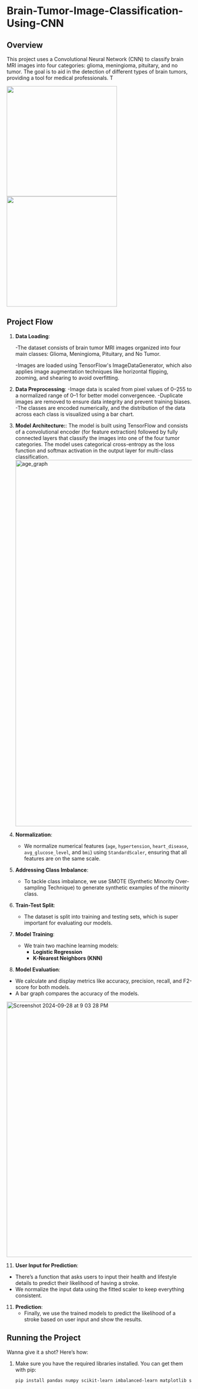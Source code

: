 # Brain-Tumor-Image-Classification-Using-CNN

## Overview

This project uses a Convolutional Neural Network (CNN) to classify brain MRI images into four categories: glioma, meningioma, pituitary, and no tumor. The goal is to aid in the detection of different types of brain tumors, providing a tool for medical professionals. T

<img src="https://github.com/user-attachments/assets/68dfe9eb-19f1-4f64-993b-146664eb9547" width="300" />

<img src="https://github.com/user-attachments/assets/db4616a5-8ffc-4107-8376-b2a8fbfcf924" width="300" />


## Project Flow

1. **Data Loading**:
   
   -The dataset consists of brain tumor MRI images organized into four main classes: Glioma, Meningioma, Pituitary, and No Tumor.
   
   -Images are loaded using TensorFlow's ImageDataGenerator, which also applies image augmentation techniques like horizontal flipping, zooming, and shearing to avoid overfitting.



3. **Data Preprocessing**:
   -Image data is scaled from pixel values of 0–255 to a normalized range of 0–1 for better model convergencee.
   -Duplicate images are removed to ensure data integrity and prevent training biases.
   -The classes are encoded numerically, and the distribution of the data across each class is visualized using a bar chart.

   
4. **Model Architecture:**:
   The model is built using TensorFlow and consists of a convolutional encoder (for feature extraction) followed by fully connected layers that classify the images into one of the four tumor categories.
The model uses categorical cross-entropy as the loss function and softmax activation in the output layer for multi-class classification.  
   <img width="997" alt="age_graph" src="https://github.com/user-attachments/assets/680d1914-9ef1-4c6c-b275-44bb1df19514">

6. **Normalization**:
   - We normalize numerical features (`age`, `hypertension`, `heart_disease`, `avg_glucose_level`, and `bmi`) using `StandardScaler`, ensuring that all features are on the same scale.

7. **Addressing Class Imbalance**:
   - To tackle class imbalance, we use SMOTE (Synthetic Minority Over-sampling Technique) to generate synthetic examples of the minority class.

8. **Train-Test Split**:
   - The dataset is split into training and testing sets, which is super important for evaluating our models.

9. **Model Training**:
   - We train two machine learning models:
     - **Logistic Regression**
     - **K-Nearest Neighbors (KNN)**

10. **Model Evaluation**:
   - We calculate and display metrics like accuracy, precision, recall, and F2-score for both models.
   - A bar graph compares the accuracy of the models.  
   <img width="695" alt="Screenshot 2024-09-28 at 9 03 28 PM" src="https://github.com/user-attachments/assets/0c4a9a1c-2ad6-467a-a986-f7232552d79a">


11. **User Input for Prediction**:
   - There’s a function that asks users to input their health and lifestyle details to predict their likelihood of having a stroke.
   - We normalize the input data using the fitted scaler to keep everything consistent.

11. **Prediction**:
    - Finally, we use the trained models to predict the likelihood of a stroke based on user input and show the results.

## Running the Project

Wanna give it a shot? Here’s how:

1. Make sure you have the required libraries installed. You can get them with pip:

   ```bash
   pip install pandas numpy scikit-learn imbalanced-learn matplotlib seaborn
